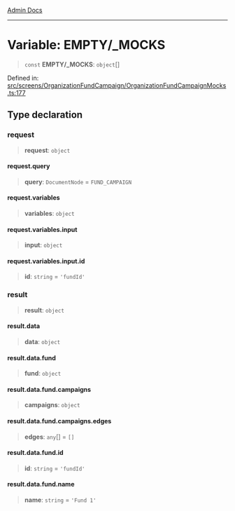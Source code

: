 [Admin Docs](/)

***

# Variable: EMPTY/_MOCKS

> `const` **EMPTY/_MOCKS**: `object`[]

Defined in: [src/screens/OrganizationFundCampaign/OrganizationFundCampaignMocks.ts:177](https://github.com/PalisadoesFoundation/talawa-admin/blob/main/src/screens/OrganizationFundCampaign/OrganizationFundCampaignMocks.ts#L177)

## Type declaration

### request

> **request**: `object`

#### request.query

> **query**: `DocumentNode` = `FUND_CAMPAIGN`

#### request.variables

> **variables**: `object`

#### request.variables.input

> **input**: `object`

#### request.variables.input.id

> **id**: `string` = `'fundId'`

### result

> **result**: `object`

#### result.data

> **data**: `object`

#### result.data.fund

> **fund**: `object`

#### result.data.fund.campaigns

> **campaigns**: `object`

#### result.data.fund.campaigns.edges

> **edges**: `any`[] = `[]`

#### result.data.fund.id

> **id**: `string` = `'fundId'`

#### result.data.fund.name

> **name**: `string` = `'Fund 1'`

